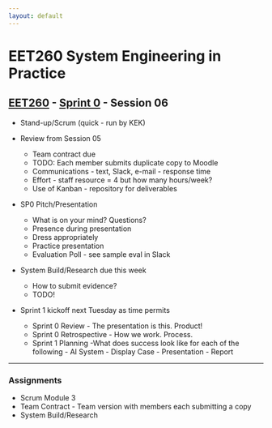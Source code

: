 ```yaml
---
layout: default
---
```


# EET260 System Engineering in Practice

## [EET260](../) - [Sprint 0](./) - Session 06

- Stand-up/Scrum (quick - run by KEK)
- Review from Session 05
    - Team contract due
    - TODO: Each member submits duplicate copy to Moodle
    - Communications - text, Slack, e-mail - response time
    - Effort - staff resource = 4 but how many hours/week?
    - Use of Kanban - repository for deliverables
- SP0 Pitch/Presentation
    - What is on your mind? Questions?
    - Presence during presentation
    - Dress appropriately
    - Practice presentation
    - Evaluation Poll - see sample eval in Slack
- System Build/Research due this week
    - How to submit evidence?
    - TODO!

- Sprint 1 kickoff next Tuesday as time permits
    - Sprint 0 Review - The presentation is this. Product!
    - Sprint 0 Retrospective - How we work. Process.
    - Sprint 1 Planning
        -What does success look like for each of the following
            - AI System
            - Display Case
            - Presentation
            - Report

---
### Assignments
- Scrum Module 3
- Team Contract - Team version with members each submitting a copy
- System Build/Research